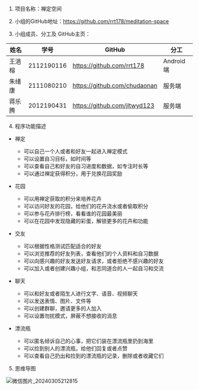1. 项目名称：禅定空间

2. 小组的GitHub地址：https://github.com/rrt178/meditation-space

3. 小组成员、分工及 GitHub主页：

| 姓名   | 学号       | GitHub                       | 分工       |
| ------ | ---------- | ---------------------------- | ---------- |
| 王浥榕 | 2112190116 | https://github.com/rrt178    | Android 端 |
| 朱绪康 | 2111080210 | https://github.com/chudaonan | 服务端     |
| 蒋乐腾 | 2012190431 | https://github.com/jltwyd123 | 服务端     |

4. 程序功能描述

+ 禅定
  + 可以自己一个人或者和好友一起进入禅定模式
  + 可以设置自习目标，如时间等
  + 可以查看自己和好友的自习进度和数据，如专注时长等
  + 可以通过禅定获得积分，用于兑换花园奖励

+ 花园
  + 可以用禅定获取的积分来培养花卉
  + 可以访问好友的花园，给他们的花卉浇水或者偷取积分
  + 可以参与花卉排行榜，看看谁的花园最美丽
  + 可以在花园中发现隐藏的彩蛋，解锁更多的花卉和功能

+ 交友
  + 可以根据性格测试匹配适合的好友
  + 可以浏览推荐的好友列表，查看他们的个人资料和自习数据
  + 可以向感兴趣的好友发送好友请求，或者拒绝不感兴趣的好友
  + 可以加入或者创建兴趣小组，和志同道合的人一起自习和交流

+ 聊天
  + 可以和好友或者陌生人进行文字、语音、视频聊天
  + 可以发送表情、图片、文件等
  + 可以创建群聊，邀请更多的人加入
  + 可以设置勿扰模式，屏蔽不想接收的消息

+ 漂流瓶
  + 可以匿名倾诉自己的心事，把它们装在漂流瓶里扔到海里
  + 可以捡到别人的漂流瓶，给他们回复或者点赞
  + 可以查看自己扔出和捡到的漂流瓶的记录，删除或者收藏它们

5. 思维导图

![微信图片_20240305212815](https://github.com/rrt178/meditation-space/assets/128457796/364cdbff-5128-4b3f-b509-924b83f8e9bc)
